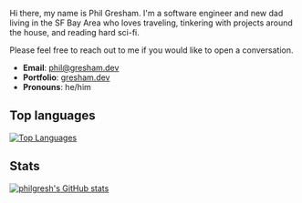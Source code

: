Hi there, my name is Phil Gresham. I'm a software engineer and new dad living in the SF Bay Area who loves traveling, tinkering with projects around the house, and reading hard sci-fi.

Please feel free to reach out to me if you would like to open a conversation.

- **Email**: [phil@gresham.dev](mailto:phil@gresham.dev)
- **Portfolio**: [gresham.dev](gresham.dev)
- **Pronouns**: he/him

## Top languages

[![Top Languages](https://github-readme-stats.vercel.app/api/top-langs/?username=philgresh&hide=html,ruby,scss,pug)](https://github.com/anuraghazra/github-readme-stats)

## Stats

[![philgresh's GitHub stats](https://github-readme-stats.vercel.app/api?username=philgresh)](https://github.com/anuraghazra/github-readme-stats)
